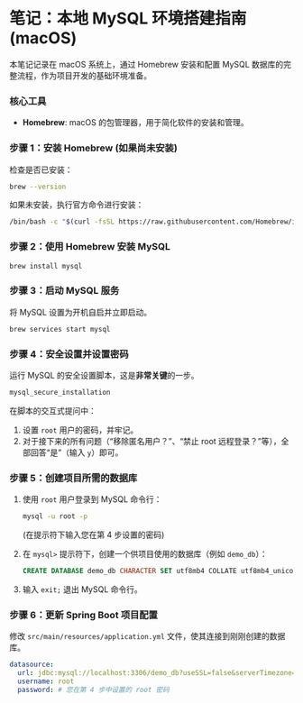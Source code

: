 # 笔记：本地 MySQL 环境搭建指南 (macOS)

本笔记记录在 macOS 系统上，通过 Homebrew 安装和配置 MySQL 数据库的完整流程，作为项目开发的基础环境准备。

### 核心工具

- **Homebrew**: macOS 的包管理器，用于简化软件的安装和管理。

### 步骤 1：安装 Homebrew (如果尚未安装)

检查是否已安装：

```bash
brew --version
```

如果未安装，执行官方命令进行安装：

```bash
/bin/bash -c "$(curl -fsSL https://raw.githubusercontent.com/Homebrew/install/HEAD/install.sh)"
```

### 步骤 2：使用 Homebrew 安装 MySQL

```bash
brew install mysql
```

### 步骤 3：启动 MySQL 服务

将 MySQL 设置为开机自启并立即启动。

```bash
brew services start mysql
```

### 步骤 4：安全设置并设置密码

运行 MySQL 的安全设置脚本，这是**非常关键**的一步。

```bash
mysql_secure_installation
```

在脚本的交互式提问中：

1. 设置 `root` 用户的密码，并牢记。
2. 对于接下来的所有问题（“移除匿名用户？”、“禁止 root 远程登录？”等），全部回答“是”（输入 `y`）即可。

### 步骤 5：创建项目所需的数据库

1. 使用 `root` 用户登录到 MySQL 命令行：
   ```bash
   mysql -u root -p
   ```
   (在提示符下输入您在第 4 步设置的密码)

2. 在 `mysql>` 提示符下，创建一个供项目使用的数据库（例如 `demo_db`）：
   ```sql
   CREATE DATABASE demo_db CHARACTER SET utf8mb4 COLLATE utf8mb4_unicode_ci;
   ```

3. 输入 `exit;` 退出 MySQL 命令行。

### 步骤 6：更新 Spring Boot 项目配置

修改 `src/main/resources/application.yml` 文件，使其连接到刚刚创建的数据库。

```yaml
datasource:
  url: jdbc:mysql://localhost:3306/demo_db?useSSL=false&serverTimezone=UTC&allowPublicKeyRetrieval=true
  username: root
  password: # 您在第 4 步中设置的 root 密码
```
